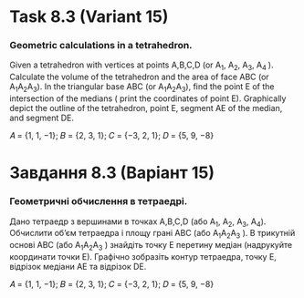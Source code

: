 # Task 8.3 (Variant 15)

### Geometric calculations in a tetrahedron.

Given a tetrahedron with vertices at points A,B,C,D (or A<sub>1</sub>, A<sub>2</sub>, A<sub>3</sub>, A<sub>4 </sub>).
Calculate the volume of the tetrahedron and the area of face ABC (or A<sub>1</sub>A<sub>2</sub>A<sub>3</sub>). In the
triangular base ABC (or A<sub>1</sub>A<sub>2</sub>A<sub>3</sub>), find the point E of the intersection of the medians (
print the coordinates of point E). Graphically depict the outline of the tetrahedron, point E, segment AE of the median,
and segment DE.

𝐴 = {1, 1, −1}; 𝐵 = {2, 3, 1}; 𝐶 = {−3, 2, 1}; 𝐷 = {5, 9, −8}

# Завдання 8.3 (Варіант 15)

### Геометричні обчислення в тетраедрі.

Дано тетраедр з вершинами в точках A,B,C,D (або
A<sub>1</sub>, A<sub>2</sub>, A<sub>3</sub>, A<sub>4</sub>).
Обчислити об’єм тетраедра і площу грані ABC (або
A<sub>1</sub>A<sub>2</sub>A<sub>3</sub>
). В трикутній основі
ABC (або A<sub>1</sub>A<sub>2</sub>A<sub>3</sub>
) знайдіть точку E перетину медіан (надрукуйте координати
точки Е). Графічно зобразіть контур тетраедра, точку Е, відрізок медіани AE та
відрізок DE.

𝐴 = {1, 1, −1}; 𝐵 = {2, 3, 1}; 𝐶 = {−3, 2, 1}; 𝐷 = {5, 9, −8}